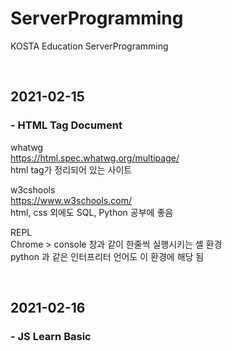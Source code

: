 # ServerProgramming
KOSTA Education ServerProgramming

<br>

2021-02-15
----------
### - HTML Tag Document

whatwg   
https://html.spec.whatwg.org/multipage/   
html tag가 정리되어 있는 사이트
   
w3cshools   
https://www.w3schools.com/   
html, css 외에도 SQL, Python 공부에 좋음   
   
REPL   
Chrome > console 창과 같이 한줄씩 실행시키는 셸 환경   
python 과 같은 인터프리터 언어도 이 환경에 해당 됨   

<br>

2021-02-16
----------
### - JS Learn Basic
